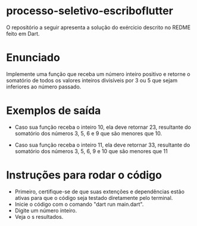 # processo-seletivo-escriboflutter
O repositório a seguir apresenta a solução do exércicio descrito no REDME feito em Dart. 

# Enunciado 
Implemente uma função que receba um número inteiro positivo e retorne o
somatório de todos os valores inteiros divisíveis por 3 ou 5 que sejam inferiores ao
número passado.

# Exemplos de saída
- Caso sua função receba o inteiro 10, ela deve retornar 23, resultante do somatório
dos números 3, 5, 6 e 9 que são menores que 10.

- Caso sua função receba o inteiro 11, ela deve retornar 33, resultante do somatório
dos números 3, 5, 6, 9 e 10 que são menores que 11


# Instruções para rodar o código

- Primeiro, certifique-se de que suas extenções e dependências estão ativas para que o código seja testado diretamente pelo terminal. 
- Inicie o código com o comando "dart run main.dart".
- Digite um número inteiro. 
- Veja o s resultados.

